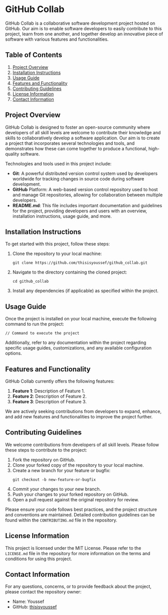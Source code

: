 # GitHub Collab

GitHub Collab is a collaborative software development project hosted on GitHub. Our aim is to enable software developers to easily contribute to this project, learn from one another, and together develop an innovative piece of software with various features and functionalities.

## Table of Contents
1. [Project Overview](#project-overview)
2. [Installation Instructions](#installation-instructions)
3. [Usage Guide](#usage-guide)
4. [Features and Functionality](#features-and-functionality)
5. [Contributing Guidelines](#contributing-guidelines)
6. [License Information](#license-information)
7. [Contact Information](#contact-information)

## Project Overview

GitHub Collab is designed to foster an open-source community where developers of all skill levels are welcome to contribute their knowledge and skills to collaboratively develop a software application. Our aim is to create a project that incorporates several technologies and tools, and demonstrates how these can come together to produce a functional, high-quality software.

Technologies and tools used in this project include:

- **Git**: A powerful distributed version control system used by developers worldwide for tracking changes in source code during software development.
- **GitHub** Platform: A web-based version control repository used to host and manage Git repositories, allowing for collaboration between multiple developers.
- **README.md**: This file includes important documentation and guidelines for the project, providing developers and users with an overview, installation instructions, usage guide, and more.

## Installation Instructions

To get started with this project, follow these steps:

1. Clone the repository to your local machine:
   ```
   git clone https://github.com/thisisyoussef/github_collab.git
   ```
2. Navigate to the directory containing the cloned project:
   ```
   cd github_collab
   ```
3. Install any dependencies (if applicable) as specified within the project.

## Usage Guide

Once the project is installed on your local machine, execute the following command to run the project:

```
// Command to execute the project
```

Additionally, refer to any documentation within the project regarding specific usage guides, customizations, and any available configuration options.

## Features and Functionality

GitHub Collab currently offers the following features:

1. **Feature 1**: Description of Feature 1.
2. **Feature 2**: Description of Feature 2.
3. **Feature 3**: Description of Feature 3.

We are actively seeking contributions from developers to expand, enhance, and add new features and functionalities to improve the project further.

## Contributing Guidelines

We welcome contributions from developers of all skill levels. Please follow these steps to contribute to the project:

1. Fork the repository on GitHub.
2. Clone your forked copy of the repository to your local machine.
3. Create a new branch for your feature or bugfix:
   ```
   git checkout -b new-feature-or-bugfix
   ```
4. Commit your changes to your new branch.
5. Push your changes to your forked repository on GitHub.
6. Open a pull request against the original repository for review.

Please ensure your code follows best practices, and the project structure and conventions are maintained. Detailed contribution guidelines can be found within the `CONTRIBUTING.md` file in the repository.

## License Information

This project is licensed under the MIT License. Please refer to the `LICENSE.md` file in the repository for more information on the terms and conditions for using this project.

## Contact Information

For any questions, concerns, or to provide feedback about the project, please contact the repository owner:

- Name: Youssef
- GitHub: [thisisyoussef](https://github.com/thisisyoussef)